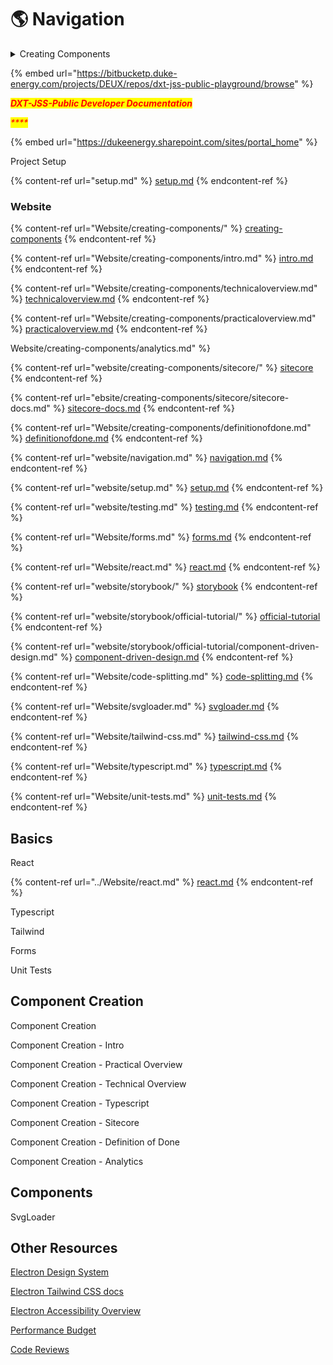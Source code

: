 # 🌎 Navigation

<details>

<summary>Creating Components</summary>

</details>

{% embed url="https://bitbucketp.duke-energy.com/projects/DEUX/repos/dxt-jss-public-playground/browse" %}

_<mark style="color:red; ">**DXT-JSS-Public Developer Documentation**</mark>_

_<mark style="color:red; ">****</mark>_

{% embed url="https://dukeenergy.sharepoint.com/sites/portal_home" %}

Project Setup

{% content-ref url="setup.md" %}
[setup.md](setup.md)
{% endcontent-ref %}

### Website

{% content-ref url="Website/creating-components/" %}
[creating-components](Website/creating-components/)
{% endcontent-ref %}

{% content-ref url="Website/creating-components/intro.md" %}
[intro.md](Website/creating-components/intro.md)
{% endcontent-ref %}

{% content-ref url="Website/creating-components/technicaloverview.md" %}
[technicaloverview.md](Website/creating-components/technicaloverview.md)
{% endcontent-ref %}

{% content-ref url="Website/creating-components/practicaloverview.md" %}
[practicaloverview.md](Website/creating-components/practicaloverview.md)
{% endcontent-ref %}

Website/creating-components/analytics.md" %}

{% content-ref url="website/creating-components/sitecore/" %}
[sitecore](website/creating-components/sitecore/)
{% endcontent-ref %}

{% content-ref url="ebsite/creating-components/sitecore/sitecore-docs.md" %}
[sitecore-docs.md](ebsite/creating-components/sitecore/sitecore-docs.md)
{% endcontent-ref %}

{% content-ref url="Website/creating-components/definitionofdone.md" %}
[definitionofdone.md](Website/creating-components/definitionofdone.md)
{% endcontent-ref %}

{% content-ref url="website/navigation.md" %}
[navigation.md](website/navigation.md)
{% endcontent-ref %}

{% content-ref url="website/setup.md" %}
[setup.md](website/setup.md)
{% endcontent-ref %}

{% content-ref url="website/testing.md" %}
[testing.md](website/testing.md)
{% endcontent-ref %}

{% content-ref url="Website/forms.md" %}
[forms.md](Website/forms.md)
{% endcontent-ref %}

{% content-ref url="Website/react.md" %}
[react.md](Website/react.md)
{% endcontent-ref %}

{% content-ref url="website/storybook/" %}
[storybook](website/storybook/)
{% endcontent-ref %}

{% content-ref url="website/storybook/official-tutorial/" %}
[official-tutorial](website/storybook/official-tutorial/)
{% endcontent-ref %}

{% content-ref url="website/storybook/official-tutorial/component-driven-design.md" %}
[component-driven-design.md](website/storybook/official-tutorial/component-driven-design.md)
{% endcontent-ref %}

{% content-ref url="Website/code-splitting.md" %}
[code-splitting.md](Website/code-splitting.md)
{% endcontent-ref %}

{% content-ref url="Website/svgloader.md" %}
[svgloader.md](Website/svgloader.md)
{% endcontent-ref %}

{% content-ref url="Website/tailwind-css.md" %}
[tailwind-css.md](Website/tailwind-css.md)
{% endcontent-ref %}

{% content-ref url="Website/typescript.md" %}
[typescript.md](Website/typescript.md)
{% endcontent-ref %}

{% content-ref url="Website/unit-tests.md" %}
[unit-tests.md](Website/unit-tests.md)
{% endcontent-ref %}

## Basics

React

{% content-ref url="../Website/react.md" %}
[react.md](../Website/react.md)
{% endcontent-ref %}

Typescript

Tailwind

Forms

Unit Tests

## Component Creation

Component Creation

Component Creation - Intro

Component Creation - Practical Overview

Component Creation - Technical Overview

Component Creation - Typescript

Component Creation - Sitecore

Component Creation - Definition of Done

Component Creation - Analytics

## Components

SvgLoader

## Other Resources

[Electron Design System](https://electron.duke-energy.com)

[Electron Tailwind CSS docs](http://electron.duke-energy.com/foundation/utilities/utility-first/)

[Electron Accessibility Overview](http://electron.duke-energy.com/foundation/accessibility/)

[Performance Budget](https://confluence.duke-energy.com/display/DEPW/DXT+Performance+Budget)

[Code Reviews](https://confluence.duke-energy.com/display/DEPW/Code+Reviews)
